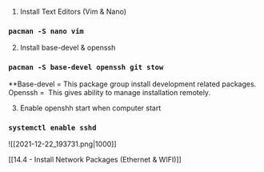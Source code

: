 1. Install Text Editors (Vim & Nano)

### `pacman -S nano vim`

2. Install base-devel & openssh

### `pacman -S base-devel openssh git stow`

**Base-devel = This package group install development related packages.
Openssh =  This gives ability to manage installation remotely.

3.  Enable openshh start when computer start

### `systemctl enable sshd`

![[2021-12-22_193731.png|1000]]

[[14.4 - Install Network Packages (Ethernet & WIFI)]]
